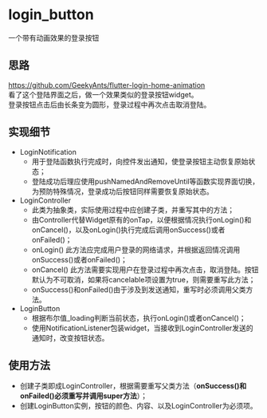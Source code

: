 # login_button

一个带有动画效果的登录按钮

## 思路
https://github.com/GeekyAnts/flutter-login-home-animation  
看了这个登陆界面之后，做一个效果类似的登录按钮widget。  
登录按钮点击后由长条变为圆形，登录过程中再次点击取消登陆。

## 实现细节
- LoginNotification
	- 用于登陆函数执行完成时，向控件发出通知，使登录按钮主动恢复原始状态；
	- 登陆成功后理应使用pushNamedAndRemoveUntil等函数实现界面切换，为预防特殊情况，登录成功后按钮同样需要恢复原始状态。
- LoginController
	- 此类为抽象类，实际使用过程中应创建子类，并重写其中的方法；  
	- 由Controller代替Widget原有的onTap，以便根据情况执行onLogin()和onCancel()，以及onLogin()执行完成后调用onSuccess()或者onFailed()；  
	- onLogin() 此方法应完成用户登录的网络请求，并根据返回情况调用onSuccess()或者onFailed()；
	- onCancel() 此方法需要实现用户在登录过程中再次点击，取消登陆。按钮默认为不可取消，如果将cancelable项设置为true，则需要重写此方法；  
	- onSuccess()和onFailed()由于涉及到发送通知，重写时必须调用父类方法。  
- LoginButton  
	- 根据布尔值_loading判断当前状态，执行onLogin()或者onCancel()；
	- 使用NotificationListener包装widget，当接收到LoginController发送的通知时，改变按钮状态。  

## 使用方法  
- 创建子类即成LoginController，根据需要重写父类方法（__onSuccess()和onFailed()必须重写并调用super方法__）；
- 创建LoginButton实例，按钮的颜色、内容、以及LoginController为必须项。



